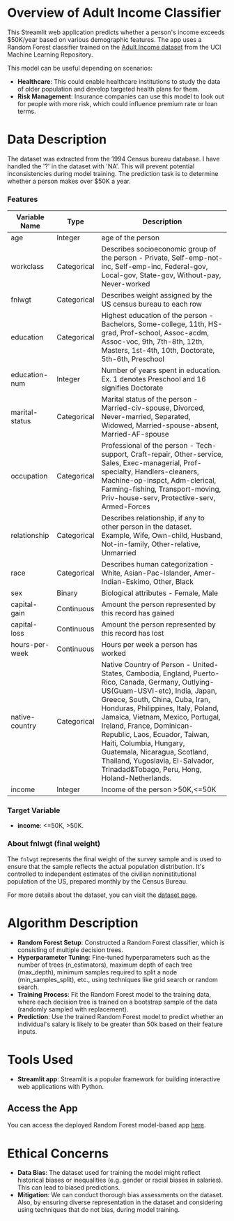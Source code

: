 # Overview of Adult Income Classifier

This Streamlit web application predicts whether a person's income exceeds $50K/year based on various demographic features. The app uses a Random Forest classifier trained on the [Adult Income dataset](https://archive.ics.uci.edu/ml/datasets/adult) from the UCI Machine Learning Repository.

This model can be useful depending on scenarios:

- **Healthcare**: This could enable healthcare institutions to study the data of older population and develop targeted health plans for them.
- **Risk Management**: Insurance companies can use this model to look out for people with more risk, which could influence premium rate or loan terms.

# Data Description

The dataset was extracted from the 1994 Census bureau database. I have handled the '?' in the dataset with 'NA'. This will prevent potential inconsistencies during model training. The prediction task is to determine whether a person makes over $50K a year.

### Features

| Variable Name  | Type        | Description                                                                                                                                                                                                                                                                                                                                                                                                                                                |
| -------------- | ----------- | ---------------------------------------------------------------------------------------------------------------------------------------------------------------------------------------------------------------------------------------------------------------------------------------------------------------------------------------------------------------------------------------------------------------------------------------------------------- |
| age            | Integer     | age of the person                                                                                                                                                                                                                                                                                                                                                                                                                                          |
| workclass      | Categorical | Describes socioeconomic group of the person - Private, Self-emp-not-inc, Self-emp-inc, Federal-gov, Local-gov, State-gov, Without-pay, Never-worked                                                                                                                                                                                                                                                                                                        |
| fnlwgt         | Categorical | Describes weight assigned by the US census bureau to each row                                                                                                                                                                                                                                                                                                                                                                                              |
| education      | Categorical | Highest education of the person - Bachelors, Some-college, 11th, HS-grad, Prof-school, Assoc-acdm, Assoc-voc, 9th, 7th-8th, 12th, Masters, 1st-4th, 10th, Doctorate, 5th-6th, Preschool                                                                                                                                                                                                                                                                    |
| education-num  | Integer     | Number of years spent in education. Ex. 1 denotes Preschool and 16 signifies Doctorate                                                                                                                                                                                                                                                                                                                                                                     |
| marital-status | Categorical | Marital status of the person - Married-civ-spouse, Divorced, Never-married, Separated, Widowed, Married-spouse-absent, Married-AF-spouse                                                                                                                                                                                                                                                                                                                   |
| occupation     | Categorical | Professional of the person - Tech-support, Craft-repair, Other-service, Sales, Exec-managerial, Prof-specialty, Handlers-cleaners, Machine-op-inspct, Adm-clerical, Farming-fishing, Transport-moving, Priv-house-serv, Protective-serv, Armed-Forces                                                                                                                                                                                                      |
| relationship   | Categorical | Describes relationship, if any to other person in the dataset. Example, Wife, Own-child, Husband, Not-in-family, Other-relative, Unmarried                                                                                                                                                                                                                                                                                                                 |
| race           | Categorical | Describes human categorization - White, Asian-Pac-Islander, Amer-Indian-Eskimo, Other, Black                                                                                                                                                                                                                                                                                                                                                               |
| sex            | Binary      | Biological attributes - Female, Male                                                                                                                                                                                                                                                                                                                                                                                                                       |
| capital-gain   | Continuous  | Amount the person represented by this record has gained                                                                                                                                                                                                                                                                                                                                                                                                    |
| capital-loss   | Continuous  | Amount the person represented by this record has lost                                                                                                                                                                                                                                                                                                                                                                                                      |
| hours-per-week | Continuous  | Hours per week a person has worked                                                                                                                                                                                                                                                                                                                                                                                                                         |
| native-country | Categorical | Native Country of Person - United-States, Cambodia, England, Puerto-Rico, Canada, Germany, Outlying-US(Guam-USVI-etc), India, Japan, Greece, South, China, Cuba, Iran, Honduras, Philippines, Italy, Poland, Jamaica, Vietnam, Mexico, Portugal, Ireland, France, Dominican-Republic, Laos, Ecuador, Taiwan, Haiti, Columbia, Hungary, Guatemala, Nicaragua, Scotland, Thailand, Yugoslavia, El-Salvador, Trinadad&Tobago, Peru, Hong, Holand-Netherlands. |
| income         | Integer     | Income of the person >50K,<=50K                                                                                                                                                                                                                                                                                                                                                                                                                            |



### Target Variable

- **income**: <=50K, >50K.

### About fnlwgt (final weight)

The `fnlwgt` represents the final weight of the survey sample and is used to ensure that the sample reflects the actual population distribution. It's controlled to independent estimates of the civilian noninstitutional population of the US, prepared monthly by the Census Bureau.

For more details about the dataset, you can visit the [dataset page](https://archive.ics.uci.edu/ml/datasets/adult).

# Algorithm Description

- **Random Forest Setup**: Constructed a Random Forest classifier, which is consisting of multiple decision trees.
- **Hyperparameter Tuning**: Fine-tuned hyperparameters such as the number of trees (n_estimators), maximum depth of each tree (max_depth), minimum samples required to split a node (min_samples_split), etc., using techniques like grid search or random search.
- **Training Process**: Fit the Random Forest model to the training data, where each decision tree is trained on a bootstrap sample of the data (randomly sampled with replacement).
- **Prediction**: Use the trained Random Forest model to predict whether an individual's salary is likely to be greater than 50k based on their feature inputs.

# Tools Used

- **Streamlit app**: Streamlit is a popular framework for building interactive web applications with Python.

## Access the App

You can access the deployed Random Forest model-based app [here](https://adultincomeclassifier-o9u0pczpe9.streamlit.app/).

# Ethical Concerns

- **Data Bias**: The dataset used for training the model might reflect historical biases or inequalities (e.g. gender or racial biases in salaries). This can lead to biased predictions.
- **Mitigation**: We can conduct thorough bias assessments on the dataset. Also, by ensuring diverse representation in the dataset and considering using techniques that do not bias, during model training.

